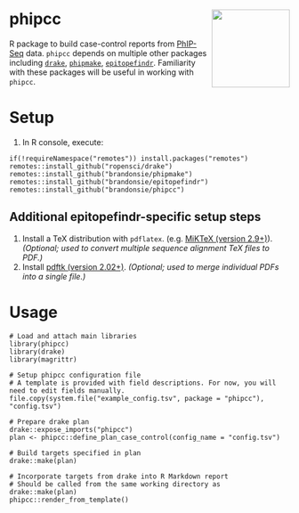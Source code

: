 # phipcc <img src="https://brandonsie.github.io/docs/phipcc.png" align="right" width="140">

R package to build case-control reports from [PhIP-Seq](https://www.nature.com/articles/s41596-018-0025-6) data. `phipcc` depends on multiple other packages including [`drake`](https://github.com/ropensci/drake), [`phipmake`](https://github.com/brandonsie/phipmake), [`epitopefindr`](https://github.com/brandonsie/epitopefindr). Familiarity with these packages will be useful in working with `phipcc`.

# Setup  

1. In R console, execute:  
```
if(!requireNamespace("remotes")) install.packages("remotes")
remotes::install_github("ropensci/drake")
remotes::install_github("brandonsie/phipmake")
remotes::install_github("brandonsie/epitopefindr")
remotes::install_github("brandonsie/phipcc")

```
## Additional epitopefindr-specific setup steps 
1. Install a TeX distribution with `pdflatex`. (e.g. [MiKTeX (version 2.9+)](https://miktex.org)). _(Optional; used to convert multiple sequence alignment TeX files to PDF.)_  
2. Install [pdftk (version 2.02+)](https://www.pdflabs.com/tools/pdftk-server/). _(Optional; used to merge individual PDFs into a single file.)_


# Usage

```
# Load and attach main libraries
library(phipcc)
library(drake)
library(magrittr)

# Setup phipcc configuration file
# A template is provided with field descriptions. For now, you will need to edit fields manually.
file.copy(system.file("example_config.tsv", package = "phipcc"), "config.tsv")

# Prepare drake plan
drake::expose_imports("phipcc")
plan <- phipcc::define_plan_case_control(config_name = "config.tsv")

# Build targets specified in plan
drake::make(plan)

# Incorporate targets from drake into R Markdown report
# Should be called from the same working directory as drake::make(plan)
phipcc::render_from_template()

```

